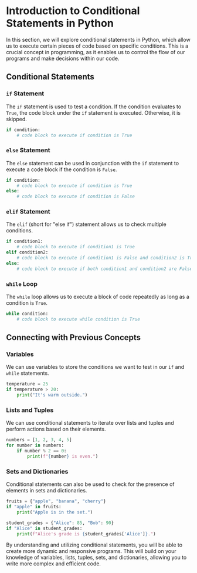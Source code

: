 # Introduction to Conditional Statements in Python

In this section, we will explore conditional statements in Python, which allow us to execute certain pieces of code based on specific conditions. This is a crucial concept in programming, as it enables us to control the flow of our programs and make decisions within our code.

## Conditional Statements

### `if` Statement
The `if` statement is used to test a condition. If the condition evaluates to `True`, the code block under the `if` statement is executed. Otherwise, it is skipped.

```python
if condition:
    # code block to execute if condition is True
```

### `else` Statement
The `else` statement can be used in conjunction with the `if` statement to execute a code block if the condition is `False`.

```python
if condition:
    # code block to execute if condition is True
else:
    # code block to execute if condition is False
```

### `elif` Statement
The `elif` (short for "else if") statement allows us to check multiple conditions.

```python
if condition1:
    # code block to execute if condition1 is True
elif condition2:
    # code block to execute if condition1 is False and condition2 is True
else:
    # code block to execute if both condition1 and condition2 are False
```

### `while` Loop
The `while` loop allows us to execute a block of code repeatedly as long as a condition is `True`.

```python
while condition:
    # code block to execute while condition is True
```

## Connecting with Previous Concepts

### Variables
We can use variables to store the conditions we want to test in our `if` and `while` statements.

```python
temperature = 25
if temperature > 20:
    print("It's warm outside.")
```

### Lists and Tuples
We can use conditional statements to iterate over lists and tuples and perform actions based on their elements.

```python
numbers = [1, 2, 3, 4, 5]
for number in numbers:
    if number % 2 == 0:
        print(f"{number} is even.")
```

### Sets and Dictionaries
Conditional statements can also be used to check for the presence of elements in sets and dictionaries.

```python
fruits = {"apple", "banana", "cherry"}
if "apple" in fruits:
    print("Apple is in the set.")

student_grades = {"Alice": 85, "Bob": 90}
if "Alice" in student_grades:
    print(f"Alice's grade is {student_grades['Alice']}.")
```

By understanding and utilizing conditional statements, you will be able to create more dynamic and responsive programs. This will build on your knowledge of variables, lists, tuples, sets, and dictionaries, allowing you to write more complex and efficient code.